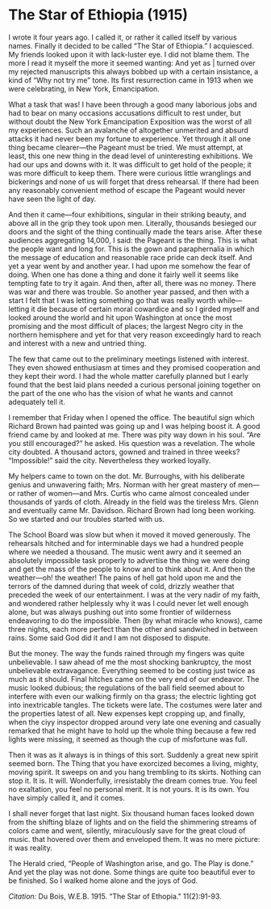 # The Star of Ethiopia (1915)

I wrote it four years ago. I called it, or rather it called itself by various names. Finally it decided to be called “The Star of Ethiopia.” I acquiesced. My friends looked upon it with lack-luster eye. I did not blame them. The more I read it myself the more it seemed wanting: And yet as | turned over my rejected manuscripts this always bobbed up with a certain insistance, a kind of “Why not try me” tone. Its first resurrection came in 1913 when we were celebrating, in New York, Emancipation.

What a task that was! I have been through a good many laborious jobs and had to bear on many occasions accusations difficult to rest under, but without doubt the New York Emancipation Exposition was the worst of all my experiences. Such an avalanche of altogether unmerited and absurd attacks it had never been my fortune to experience. Yet through it all one thing became clearer—the Pageant must be tried. We must attempt, at least, this one new thing in the dead level of uninteresting exhibitions. We had our ups and downs with it. It was difficult to get hold of the people; it was more difficult to keep them. There were curious little wranglings and bickerings and none of us will forget that dress rehearsal. If there had been any reasonably convenient method of escape the Pageant would never have seen the light of day.

And then it came—four exhibitions, singular in their striking beauty, and above all in the grip they took upon men. Literally, thousands besieged our doors and the sight of the thing continually made the tears arise. After these audiences aggregating 14,000, I said: the Pageant is the thing. This is what the people want and long for. This is the gown and paraphernalia in which the message of education and reasonable race pride can deck itself. And yet a year went by and another year. I had upon me somehow the fear of doing. When one has done a thing and done it fairly well it seems like tempting fate to try it again. And then, after all, there was no money. There was war and there was trouble. So another year passed, and then with a start I felt that I was letting something go that was really worth while—letting it die because of certain moral cowardice and so I girded myself and looked around the world and hit upon Washington at once the most promising and the most difficult of places; the largest Negro city in the northern hemisphere and yet for that very reason exceedingly hard to reach and interest with a new and untried thing.

The few that came out to the preliminary meetings listened with interest. They even showed enthusiasm at times and they promised cooperation and they kept their word. I had the whole matter carefully planned but I early found that the best laid plans needed a curious personal joining together on the part of the one who has the vision of what he wants and cannot adequately tell it.

I remember that Friday when I opened the office. The beautiful sign which Richard Brown had painted was going up and I was helping boost it. A good friend came by and looked at me. There was pity way down in his soul. “Are you still encouraged?” he asked. His question was a revelation. The whole city doubted. A thousand actors, gowned and trained in three weeks? “Impossible!” said the city. Nevertheless they worked loyally.

My helpers came to town on the dot. Mr. Burroughs, with his deliberate genius and unwavering faith; Mrs. Norman with her great mastery of men—or rather of women—and Mrs. Curtis who came almost concealed under thousands of yards of cloth. Already in the field was the tireless Mrs. Glenn and eventually came Mr. Davidson. Richard Brown had long been working. So we started and our troubles started with us.

The School Board was slow but when it moved it moved generously. The rehearsals hitched and for interminable days we had a hundred people where we needed a thousand. The music went awry and it seemed an absolutely impossible task properly to advertise the thing we were doing and get the mass of the people to know and to think about it. And then the weather—oh! the weather! The pains of hell gat hold upon me and the terrors of the damned during that week of cold, drizzly weather that preceded the week of our entertainment. I was at the very nadir of my faith, and wondered rather helplessly why it was I could never let well enough alone, but was always pushing out into some frontier of wilderness endeavoring to do the impossible. Then (by what miracle who knows), came three nights, each more perfect than the other and sandwiched in between rains. Some said God did it and I am not disposed to dispute.

But the money. The way the funds rained through my fingers was quite unbelievable. I saw ahead of me the most shocking bankruptcy, the most unbelievable extravagance. Everything seemed to be costing just twice as much as it should. Final hitches came on the very end of our endeavor. The music looked dubious; the regulations of the ball field seemed about to interfere with even our walking firmly on tha grass; the electric lighting got into inextricable tangles. The tickets were late. The costumes were later and the properties latest of all. New expenses kept cropping up, and finally, when the ciyy inspector dropped around very late one evening and casually remarked that he might have to hold up the whole thing because a few red lights were missing, it seemed as though the cup of misfortune was full.

Then it was as it always is in things of this sort. Suddenly a great new spirit seemed born. The Thing that you have exorcized becomes a living, mighty, moving spirit. It sweeps on and you hang trembling to its skirts. Nothing can stop it. It is. It will. Wonderfully, irresistably the dream comes true. You feel no exaltation, you feel no personal merit. It is not yours. It is its own. You have simply called it, and it comes.

I shall never forget that last night. Six thousand human faces looked down from the shifting blaze of lights and on the field the shimmering streams of colors came and went, silently, miraculously save for the great cloud of music. that hovered over them and enveloped them. It was no mere picture: it was reality.

The Herald cried, “People of Washington arise, and go. The Play is done.” And yet the play was not done. Some things are quite too beautiful ever to be finished. So I walked home alone and
the joys of God.

*Citation:* Du Bois, W.E.B. 1915. “The Star of Ethopia." 11(2):91-93.
